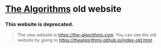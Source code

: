 # [The Algorithms](https://github.com/TheAlgorithms) old website

### This website is deprecated. 
> The new website is <https://the-algorithms.com>.
> You can see the old website by going to <https://thealgorithms.github.io/index-old.html>.
